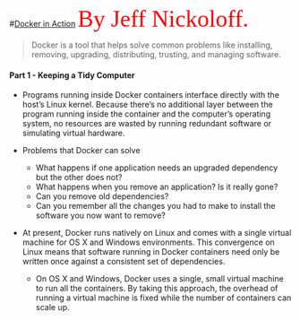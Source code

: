 #[Docker in Action](https://www.manning.com/books/docker-in-action) 
<span style="color:red; font-family:Georgia; font-size:3em;">By Jeff Nickoloff.</span>



> Docker is a tool that helps solve common problems like installing, removing, upgrading, distributing, trusting, and managing software.

#### Part 1 - Keeping a Tidy Computer
 
 - Programs running inside Docker containers interface directly with the host’s Linux kernel. Because there’s no additional layer between the program running inside the container and the computer’s operating system, no resources are wasted by running redundant software or simulating virtual hardware.
 
 - Problems that Docker can solve 
    - What happens if one application needs an upgraded dependency but the other does not?
    - What happens when you remove an application? Is it really gone?
    - Can you remove old dependencies?
    - Can you remember all the changes you had to make to install the software you now want to remove?

 - At present, Docker runs natively on Linux and comes with a single virtual machine for OS X and Windows environments. This convergence on Linux means that software running in Docker containers need only be written once against a consistent set of dependencies.
    - On OS X and Windows, Docker uses a single, small virtual machine to run all the containers. By taking this approach, the overhead of running a virtual machine is fixed while the number of containers can scale up.
